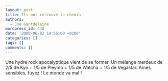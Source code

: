 ```yaml
---
layout: post
title: Ils ont retrouvé le chemin
authors:
  - Joe Gantdelaine
wordpress_id: 448
date: '2008-06-02 14:55:00 +0200'
categories: []
tags: []
comments: []
---
```

Une hydre rock apocalyptique vient de se former. Un mélange merdeux de 2/5 de Kyo + 1/5 de Pleymo + 1/5 de Watcha + 1/5 de Vegastar. Ames sensibles, fuyez ! Le monde va mal !
